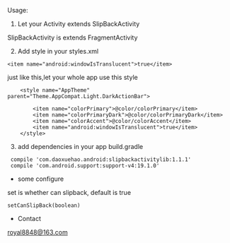 Usage:

1. Let your Activity extends SlipBackActivity

  SlipBackActivity is extends FragmentActivity

2. Add style in your styles.xml
```
<item name="android:windowIsTranslucent">true</item>
```
just like this,let your whole app use this style
```
    <style name="AppTheme" parent="Theme.AppCompat.Light.DarkActionBar">

        <item name="colorPrimary">@color/colorPrimary</item>
        <item name="colorPrimaryDark">@color/colorPrimaryDark</item>
        <item name="colorAccent">@color/colorAccent</item>
        <item name="android:windowIsTranslucent">true</item>
    </style>
```
3. add dependencies in your app build.gradle
```
 compile 'com.daoxuehao.android:slipbackactivitylib:1.1.1'
 compile 'com.android.support:support-v4:19.1.0'
```



- some configure

 set is whether can slipback, default is true
```
setCanSlipBack(boolean)
```
- Contact

 royal8848@163.com

